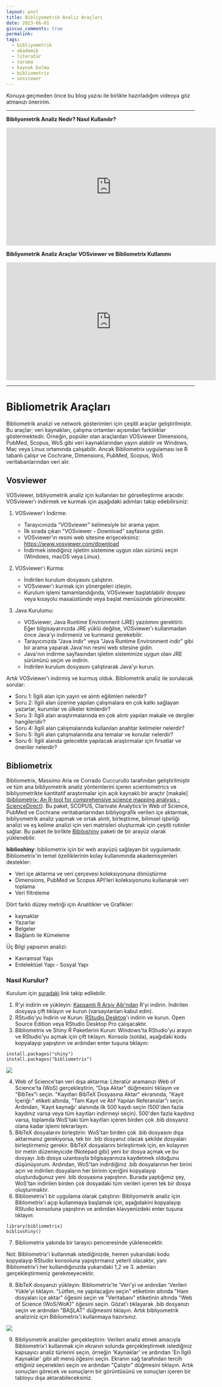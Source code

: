 ```yaml
---
layout: post
title: Bibliyometrik Analiz Araçları
date: 2023-06-01
giscus_comments: true
permalink: 
tags:
  - bibliyometrik
  - akademik
  - literatür
  - tarama
  - kaynak bulma
  - bibliometrix
  - vosviewer
---
```


Konuya geçmeden önce bu blog yazısı ile birlikte hazırladığım videoya göz atmanızı öneririm.

---
**Bibliyometrik Analiz Nedir? Nasıl Kullanılır?**
<iframe width="560" height="315" src="https://www.youtube.com/embed/OXw2jo7_4HY" title="YouTube video player" frameborder="0" allow="accelerometer; autoplay; clipboard-write; encrypted-media; gyroscope; picture-in-picture; web-share" allowfullscreen></iframe>

**Bibliyometrik Analiz Araçlar VOSviewer ve Bibliometrix Kullanımı**
<iframe width="560" height="315" src="https://www.youtube.com/embed/7Y687ALw-lU" title="YouTube video player" frameborder="0" allow="accelerometer; autoplay; clipboard-write; encrypted-media; gyroscope; picture-in-picture; web-share" allowfullscreen></iframe>


---

# Bibliometrik Araçları
Bibliometrik analizi ve network gösterimleri için çeşitli araçlar geliştirilmiştir. Bu araçlar; veri kaynakları, çalışma ortamları açısından farklılıklar göstermektedir. Örneğin, popüler olan araçlardan VOSviewer Dimensions, PubMed, Scopus, WoS gibi veri kaynaklarından yayın alabilir ve Windows, Mac veya Linux ortamında çalışabilir. Ancak Bibliometrix uygulaması ise R tabanlı çalışır ve Cochrane, Dimensions, PubMed, Scopus, WoS veritabanlarından veri alır.
## Vosviewer
VOSviewer, bibliyometrik analiz için kullanılan bir görselleştirme aracıdır. VOSviewer'ı indirmek ve kurmak için aşağıdaki adımları takip edebilirsiniz:

1. VOSviewer'ı İndirme:
   - Tarayıcınızda "VOSviewer" kelimesiyle bir arama yapın.
   - İlk sırada çıkan "VOSviewer - Download" sayfasına gidin.
   - VOSviewer'ın resmi web sitesine erişeceksiniz: https://www.vosviewer.com/download
   - İndirmek istediğiniz işletim sistemine uygun olan sürümü seçin (Windows, macOS veya Linux).

2. VOSviewer'ı Kurma:
   - İndirilen kurulum dosyasını çalıştırın.
   - VOSviewer'ı kurmak için yönergeleri izleyin.
   - Kurulum işlemi tamamlandığında, VOSviewer başlatılabilir dosyası veya kısayolu masaüstünde veya başlat menüsünde görünecektir.

3. Java Kurulumu:
   - VOSviewer, Java Runtime Environment (JRE) yazılımını gerektirir. Eğer bilgisayarınızda JRE yüklü değilse, VOSviewer'ı kullanmadan önce Java'yı indirmeniz ve kurmanız gerekebilir.
   - Tarayıcınızda "Java indir" veya "Java Runtime Environment indir" gibi bir arama yaparak Java'nın resmi web sitesine gidin.
   - Java'nın indirme sayfasından işletim sisteminize uygun olan JRE sürümünü seçin ve indirin.
   - İndirilen kurulum dosyasını çalıştırarak Java'yı kurun.

Artık VOSviewer'ı indirmiş ve kurmuş olduk.
Bibliometrik analiz ile sorulacak sorular:
- Soru 1: İlgili alan için yayın ve alıntı eğilimleri nelerdir?
- Soru 2: İlgili alan üzerine yapılan çalışmalara en çok katkı sağlayan yazarlar, kurumlar ve ülkeler kimlerdir?
- Soru 3: İlgili alan araştırmalarında en çok alıntı yapılan makale ve dergiler hangileridir?
- Soru 4: İlgili alan çalışmalarında kullanılan anahtar kelimeler nelerdir?
- Soru 5: İlgili alan çalışmalarında ana temalar ve konular nelerdir?
- Soru 6: İlgili alanda gelecekte yapılacak araştırmalar için fırsatlar ve öneriler nelerdir? 

## Bibliometrix

Bibliometrix, Massimo Aria ve Corrado Cuccurullo tarafından geliştirilmiştir ve tüm ana bibliyometrik analiz yöntemlerini içeren scientometrics ve bibliyometrikte kantitatif araştırmalar için açık kaynaklı bir araçtır [makale]([bibliometrix: An R-tool for comprehensive science mapping analysis - ScienceDirect](https://www.sciencedirect.com/science/article/pii/S1751157717300500)). Bu paket, SCOPUS, Clarivate Analytics'in Web of Science, PubMed ve Cochrane veritabanlarından bibliyografik verileri içe aktarmak, bibliyometrik analiz yapmak ve ortak alıntı, birleştirme, bilimsel işbirliği analizi ve eş kelime analizi için veri matrisleri oluşturmak için çeşitli rutinler sağlar. Bu paket ile birlikte [Bibiloshiny](https://www.bibliometrix.org/home/index.php/layout/biblioshiny) paketi de bir arayüz olarak yüklenebilir.

**biblioshiny**: bibliometrix için bir web arayüzü sağlayan bir uygulamadır. Bibliometrix'in temel özelliklerinin kolay kullanımında akademisyenleri destekler:

- Veri içe aktarma ve veri çerçevesi koleksiyonuna dönüştürme
- Dimensions, PubMed ve Scopus API'leri koleksiyonunu kullanarak veri toplama
- Veri filtreleme

Dört farklı düzey metriği için Analitikler ve Grafikler:

- kaynaklar
- Yazarlar
- Belgeler
- Bağlantı ile Kümeleme

Üç Bilgi yapısının analizi:

- Kavramsal Yapı
- Entelektüel Yapı
- Sosyal Yapı

### Nasıl Kurulur?
Kurulum için [şuradaki](https://bibliometrix.org/biblioshiny/biblioshiny1.html) link takip edilebilir.

1. R'yi indirin ve yükleyin: [Kapsamlı R Arşiv Ağı'ndan](https://cran.r-project.org/bin/windows/base/) R'yi indirin. İndirilen dosyaya çift tıklayın ve kurun (varsayılanları kabul edin).
2. RStudio'yu İndirin ve Kurun: [RStudio Desktop](https://www.rstudio.com/products/rstudio/#rstudio-desktop)'ı indirin ve kurun. Open Source Edition veya RStudio Desktop Pro çalışacaktır.
3. Bibliometrix ve Shiny R Paketlerini Kurun: Windows'ta RStudio'yu arayın ve RStudio'yu açmak için çift tıklayın. Konsola (solda), aşağıdaki kodu kopyalayıp yapıştırın ve ardından enter tuşuna tıklayın:

```
install.packages("shiny")
install.packages("bibliometrix")
```
<img src = https://i.vgy.me/0k0ZIO.png>

4. Web of Science'tan veri dışa aktarma: Literatür aramanızı Web of Science'ta (WoS) gerçekleştirin, "Dışa Aktar" düğmesini tıklayın ve "BibTex"i seçin. "Kayıtları BibTeX Dosyasına Aktar" ekranında, "Kayıt İçeriği:" etiketi altında, "Tam Kayıt ve Atıf Yapılan Referanslar"ı seçin. Ardından, 'Kayıt kaynağı' alanında ilk 500 kaydı seçin (500'den fazla kaydınız varsa veya tüm kayıtları indirmeyi seçin). 500'den fazla kaydınız varsa, toplamda WoS'taki tüm kayıtları içeren birden çok .bib dosyanız olana kadar işlemi tekrarlayın.
5. BibTeX dosyalarını birleştirin: WoS'tan birden çok .bib dosyasını dışa aktarmanız gerekiyorsa, tek bir .bib dosyanız olacak şekilde dosyaları birleştirmeniz gerekir. BibTeX dosyalarını birleştirmek için, en kolayının bir metin düzenleyicide (Notepad gibi) yeni bir dosya açmak ve bu dosyayı .bib dosya uzantısıyla bilgisayarınıza kaydetmek olduğunu düşünüyorum. Ardından, WoS'tan indirdiğiniz .bib dosyalarının her birini açın ve indirilen dosyaların her birinin içeriğini kopyalayıp oluşturduğunuz yeni .bib dosyasına yapıştırın. Burada yaptığımız şey, WoS'tan indirilen birden çok dosyadaki tüm verileri içeren tek bir dosya oluşturmaktır.
6. Bibliometrix'i bir uygulama olarak çalıştırın: Bibliyometrik analiz için Biblometrix'i açıp kullanmaya başlamak için, aşağıdakini kopyalayıp RStudio konsoluna yapıştırın ve ardından klavyenizdeki enter tuşuna tıklayın:
```
library(bibliometrix)
biblioshiny()
```
7. Bibliometrix yakında bir tarayıcı penceresinde yüklenecektir.

Not: Bibliometrix'i kullanmak istediğinizde, hemen yukarıdaki kodu kopyalayıp RStudio konsoluna yapıştırmanız yeterli olacaktır, yani Bibliometrix'i her kullandığınızda yukarıdaki 1,2 ve 3. adımları gerçekleştirmeniz gerekmeyecektir.

8. BibTeX dosyanızı yükleyin: Bibliometrix'te 'Veri'yi ve ardından 'Verileri Yükle'yi tıklayın. "Lütfen, ne yapılacağını seçin" etiketinin altında "Ham dosyaları içe aktar" öğesini seçin ve "Veritabanı" etiketinin altında "Web of Science (WoS/WoK)" öğesini seçin. Gözat'ı tıklayarak .bib dosyanızı seçin ve ardından "BAŞLAT" düğmesini tıklayın. Artık bibliyometrik analiziniz için Bibliometrix'i kullanmaya hazırsınız.

<img src=https://i.vgy.me/PV4s94.png>

9. Bibliyometrik analizler gerçekleştirin: Verileri analiz etmek amacıyla Bibliometrix'i kullanmak için ekranın solunda gerçekleştirmek istediğiniz kapsayıcı analiz türlerini seçin, örneğin 'Kaynaklar' ve ardından 'En İlgili Kaynaklar' gibi alt menü öğesini seçin. Ekranın sağ tarafından tercih ettiğiniz seçenekleri seçin ve ardından "Çalıştır" düğmesini tıklayın. Artık sonuçları görecek ve sonuçların bir görüntüsünü ve sonuçları içeren bir tabloyu dışa aktarabileceksiniz.